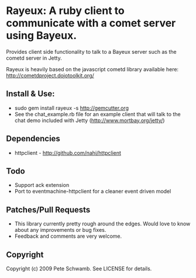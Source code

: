 # Rayeux: A ruby client to communicate with a comet server using Bayeux.

Provides client side functionality to talk to a Bayeux server such as the cometd server in Jetty.

Rayeux is heavily based on the javascript cometd library available here: http://cometdproject.dojotoolkit.org/

## Install & Use:

* sudo gem install rayeux -s http://gemcutter.org
* See the chat_example.rb file for an example client that will talk to the chat demo included with Jetty (http://www.mortbay.org/jetty/)

## Dependencies

* httpclient - http://github.com/nahi/httpclient

## Todo
 
* Support ack extension
* Port to eventmachine-httpclient for a cleaner event driven model

## Patches/Pull Requests

* This library currently pretty rough around the edges.  Would love to know about any improvements or bug fixes.
* Feedback and comments are very welcome.

## Copyright

Copyright (c) 2009 Pete Schwamb. See LICENSE for details.
